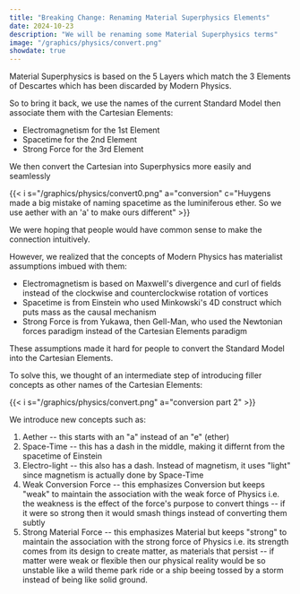 ```yaml
---
title: "Breaking Change: Renaming Material Superphysics Elements"
date: 2024-10-23
description: "We will be renaming some Material Superphysics terms"
image: "/graphics/physics/convert.png"
showdate: true
---
```



Material Superphysics is based on the 5 Layers which match the 3 Elements of Descartes which has been discarded by Modern Physics.

So to bring it back, we use the names of the current Standard Model then associate them with the Cartesian Elements:

- Electromagnetism for the 1st Element
- Spacetime for the 2nd Element
- Strong Force for the 3rd Element

We then convert the Cartesian into Superphysics more easily and seamlessly

{{< i s="/graphics/physics/convert0.png" a="conversion" c="Huygens made a big mistake of naming spacetime as the luminiferous ether. So we use aether with an 'a' to make ours different" >}}

We were hoping that people would have common sense to make the connection intuitively. 

However, we realized that the concepts of Modern Physics has materialist assumptions imbued with them:

- Electromagnetism is based on Maxwell's divergence and curl of fields instead of the clockwise and counterclockwise rotation of vortices
- Spacetime is from Einstein who used Minkowski's 4D construct which puts mass as the causal mechanism
- Strong Force is from Yukawa, then Gell-Man, who used the Newtonian forces paradigm instead of the Cartesian Elements paradigm

These assumptions made it hard for people to convert the Standard Model into the Cartesian Elements. 

To solve this, we thought of an intermediate step of introducing filler concepts as other names of the Cartesian Elements:

{{< i s="/graphics/physics/convert.png" a="conversion part 2" >}}

We introduce new concepts such as:

1. Aether -- this starts with an "a" instead of an "e" (ether)
2. Space-Time -- this has a dash in the middle, making it differnt from the spacetime of Einstein
3. Electro-light -- this also has a dash. Instead of magnetism, it uses "light" since magnetism is actually done by Space-Time 
4. Weak Conversion Force -- this emphasizes Conversion but keeps "weak" to maintain the association with the weak force of Physics i.e. the weakness is the effect of the force's purpose to convert things -- if it were so strong then it would smash things instead of converting them subtly
5. Strong Material Force -- this emphasizes Material but keeps "strong" to maintain the association with the strong force of Physics i.e. its strength comes from its design to create matter, as materials that persist -- if matter were weak or flexible then our physical reality would be so unstable like a wild theme park ride or a ship beeing tossed by a storm instead of being like solid ground. 
